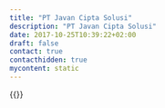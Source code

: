 ```yaml
---
title: "PT Javan Cipta Solusi"
description: "PT Javan Cipta Solusi"
date: 2017-10-25T10:39:22+02:00
draft: false
contact: true
contacthidden: true
mycontent: static
---
```

{{<partner-single
company="PT Javan Cipta Solusi"
type="si"
website="https://javan.co.id/"
countrycode="ID"
city="Bandung"
description="Our Main Services:- Create more profit and less cost with Efficient and Optimized Business Process with BPMN- Business Process Optimization Consultant- Web/Mobile Application Development- Data Analytics- Product DevelopmentCamunda Advantages:1. Standardize business flow documents of user and developer team development 2. Reduce big effort when maintain System for complex and dynamic business process 3. Fast and easy If there is a change in the business processes in the future4. Accelerate and facilitate the collaboration of large team and different vendor5. Single API for different platforms"
siregion="apac"
level="basic"
logo="//images.ctfassets.net/vpidbgnakfvf/5lyYTN4c4eDcdcIgPWjqCP/4198d12799df8c1746c63c60f0b3b571/pt_javan_cipta_solusi_logo.png">}}